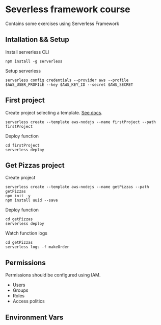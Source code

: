 # Severless framework course

Contains some exercises using Serverless Framework


## Intallation && Setup

Install serverless CLI
```
npm install -g serverless
```

Setup serverless
```
serverless config credentials --provider aws --profile $AWS_USER_PROFILE --key $AWS_KEY_ID --secret $AWS_SECRET
```

## First project

Create project selecting a template. [See docs](https://www.serverless.com/framework/docs/providers/aws/cli-reference/create/).
```
serverless create --template aws-nodejs --name firstProject --path firstProject
```

Deploy function
```
cd firstProject
serverless deploy
```

## Get Pizzas project

Create project
```
serverless create --template aws-nodejs --name getPizzas --path getPizzas
npm init -y
npm install uuid --save
```

Deploy function
```
cd getPizzas
serverless deploy
```

Watch function logs
```
cd getPizzas
serverless logs -f makeOrder
```

## Permissions

Permissions should be configured using IAM.

* Users
* Groups
* Roles
* Access politics


## Environment Vars


